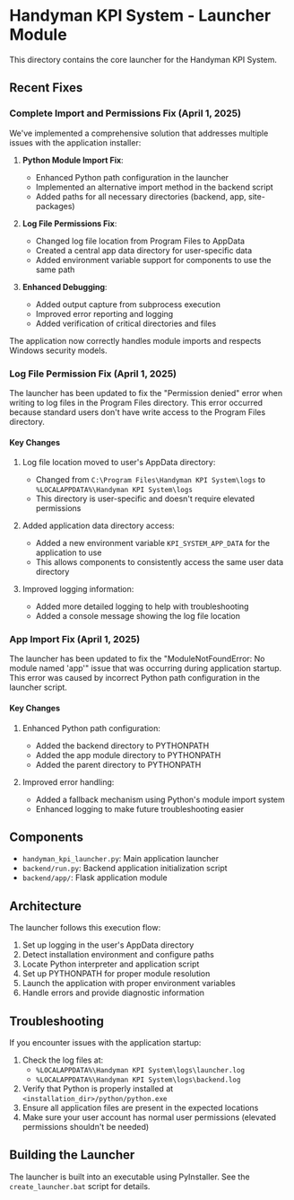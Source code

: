# Handyman KPI System - Launcher Module

This directory contains the core launcher for the Handyman KPI System.

## Recent Fixes

### Complete Import and Permissions Fix (April 1, 2025)

We've implemented a comprehensive solution that addresses multiple issues with the application installer:

1. **Python Module Import Fix**:
   - Enhanced Python path configuration in the launcher
   - Implemented an alternative import method in the backend script
   - Added paths for all necessary directories (backend, app, site-packages)

2. **Log File Permissions Fix**:
   - Changed log file location from Program Files to AppData
   - Created a central app data directory for user-specific data
   - Added environment variable support for components to use the same path

3. **Enhanced Debugging**:
   - Added output capture from subprocess execution
   - Improved error reporting and logging
   - Added verification of critical directories and files

The application now correctly handles module imports and respects Windows security models.

### Log File Permission Fix (April 1, 2025)

The launcher has been updated to fix the "Permission denied" error when writing to log files in the Program Files directory. This error occurred because standard users don't have write access to the Program Files directory.

#### Key Changes

1. Log file location moved to user's AppData directory:
   - Changed from `C:\Program Files\Handyman KPI System\logs` to `%LOCALAPPDATA%\Handyman KPI System\logs`
   - This directory is user-specific and doesn't require elevated permissions

2. Added application data directory access:
   - Added a new environment variable `KPI_SYSTEM_APP_DATA` for the application to use
   - This allows components to consistently access the same user data directory

3. Improved logging information:
   - Added more detailed logging to help with troubleshooting
   - Added a console message showing the log file location

### App Import Fix (April 1, 2025)

The launcher has been updated to fix the "ModuleNotFoundError: No module named 'app'" issue that was occurring during application startup. This error was caused by incorrect Python path configuration in the launcher script.

#### Key Changes

1. Enhanced Python path configuration:
   - Added the backend directory to PYTHONPATH
   - Added the app module directory to PYTHONPATH
   - Added the parent directory to PYTHONPATH

2. Improved error handling:
   - Added a fallback mechanism using Python's module import system
   - Enhanced logging to make future troubleshooting easier

## Components

- `handyman_kpi_launcher.py`: Main application launcher
- `backend/run.py`: Backend application initialization script
- `backend/app/`: Flask application module

## Architecture

The launcher follows this execution flow:

1. Set up logging in the user's AppData directory
2. Detect installation environment and configure paths
3. Locate Python interpreter and application script
4. Set up PYTHONPATH for proper module resolution
5. Launch the application with proper environment variables
6. Handle errors and provide diagnostic information

## Troubleshooting

If you encounter issues with the application startup:

1. Check the log files at:
   - `%LOCALAPPDATA%\Handyman KPI System\logs\launcher.log`
   - `%LOCALAPPDATA%\Handyman KPI System\logs\backend.log`
2. Verify that Python is properly installed at `<installation_dir>/python/python.exe`
3. Ensure all application files are present in the expected locations
4. Make sure your user account has normal user permissions (elevated permissions shouldn't be needed)

## Building the Launcher

The launcher is built into an executable using PyInstaller. See the `create_launcher.bat` script for details.
